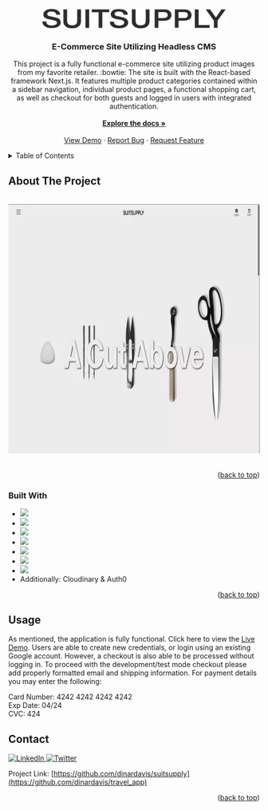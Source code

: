 <br />
<div align="center" id="top">
  <a href="https://github.com/dinardavis/suitsupply">
    <img src="frontend/public/suitsupply-logo.svg" alt="Suitsupply Logo" height="40">
  </a>

<h3 align="center">E-Commerce Site Utilizing Headless CMS</h3>
     
   <p align="center">
    This project is a fully functional e-commerce site utilizing product images from my favorite retailer. :bowtie: The site is built with the React-based framework Next.js. It features multiple product categories contained within a sidebar navigation, individual product pages, a functional shopping cart, as well as checkout for both guests and logged in users with integrated authentication.  
    <br />
    <br />
    <a href="https://github.com/dinardavis/suitsupply"><strong>Explore the docs »</strong></a>
    <br />
    <br />
    <a href="https://dinardavis.github.io/suitsupply/">View Demo</a>
    ·
    <a href="https://github.com/dinardavis/suitsupply/issues">Report Bug</a>
    ·
    <a href="https://github.com/dinardavis/suitsupply/issues">Request Feature</a>
  </p>
</div>



<!-- TABLE OF CONTENTS -->
<details>
  <summary>Table of Contents</summary>
  <ol>
    <li>
      <a href="#about-the-project">About The Project</a>
      <ul>
        <li><a href="#built-with">Built With</a></li>
      </ul>
    </li>
    <li><a href="#usage">Usage</a></li>
    <li><a href="#contact">Contact</a></li>
  </ol>
</details>



<!-- ABOUT THE PROJECT -->
## About The Project

<br />

<div align="center">
  <img src="frontend/public/suitsupply_demo.webp" alt="Animation showing the basic functionality of the choosing an item, adding it to the shopping cart, and navigating to different pages." height="500">
</div>

<br />

<p align="right">(<a href="#top">back to top</a>)</p>



### Built With

* <img src="https://img.shields.io/badge/React-20232A?style=for-the-badge&logo=react&logoColor=61DAFB" />
* <img src="https://img.shields.io/badge/next.js-000000?style=for-the-badge&logo=nextdotjs&logoColor=white" />
* <img src="https://img.shields.io/badge/strapi-2F2E8B?style=for-the-badge&logo=strapi&logoColor=white" />
* <img src="https://img.shields.io/badge/GraphQl-E10098?style=for-the-badge&logo=graphql&logoColor=white" /> 
* <img src="https://img.shields.io/badge/Stripe-626CD9?style=for-the-badge&logo=Stripe&logoColor=white" /> 
* <img src="https://img.shields.io/badge/Heroku-430098?style=for-the-badge&logo=heroku&logoColor=white" />
* <img src="https://img.shields.io/badge/Vercel-000000?style=for-the-badge&logo=vercel&logoColor=white" />
* Additionally: Cloudinary & Auth0




<p align="right">(<a href="#top">back to top</a>)</p>


<!-- USAGE EXAMPLES -->
## Usage

As mentioned, the application is fully functional. Click here to view the [Live Demo](https://suitsupply.vercel.app/). Users are able to create new credentials, or login using an existing Google account. However, a checkout is also able to be processed without logging in. To proceed with the development/test mode checkout please add properly formatted email and shipping information. For payment details you may enter the following: 

Card Number: 4242 4242 4242 4242 <br />
Exp Date: 04/24 <br />
CVC: 424

<!-- CONTACT -->
## Contact

 <a href="https://www.linkedin.com/in/dinardavis/">
    <img src="https://camo.githubusercontent.com/f17ba9730c27e5f1230325b94c8b68bbf3115d32650866f6e3d0ade68201beea/68747470733a2f2f696d672e736869656c64732e696f2f62616467652f4c696e6b6564496e2d2532333030373742352e7376673f6c6f676f3d6c696e6b6564696e266c6f676f436f6c6f723d7768697465" alt="LinkedIn" data-canonical-src="https://img.shields.io/badge/LinkedIn-%230077B5.svg?logo=linkedin&amp;logoColor=white" style="max-width: 100%;">
  </a>
  <a href="https://twitter.com/dinardavis">
    <img src="https://camo.githubusercontent.com/2cbca4be42d81c6833fd417d74f5322e80861326d03d52289924138947be7b4e/68747470733a2f2f696d672e736869656c64732e696f2f62616467652f547769747465722d2532333144413146322e7376673f6c6f676f3d54776974746572266c6f676f436f6c6f723d7768697465" alt="Twitter" data-canonical-src="https://img.shields.io/badge/Twitter-%231DA1F2.svg?logo=Twitter&amp;logoColor=white" style="max-width: 100%;">
  </a>

Project Link: [https://github.com/dinardavis/suitsupply](https://github.com/dinardavis/travel_app)

<p align="right">(<a href="#top">back to top</a>)</p>
